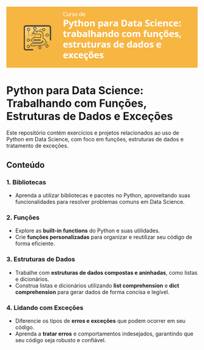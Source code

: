 
![imagem](../assets/img4.png)

# Python para Data Science: Trabalhando com Funções, Estruturas de Dados e Exceções

Este repositório contém exercícios e projetos relacionados ao uso de Python em Data Science, com foco em funções, estruturas de dados e tratamento de exceções.

## Conteúdo

### 1. Bibliotecas
- Aprenda a utilizar bibliotecas e pacotes no Python, aproveitando suas funcionalidades para resolver problemas comuns em Data Science.

### 2. Funções
- Explore as **built-in functions** do Python e suas utilidades.
- Crie **funções personalizadas** para organizar e reutilizar seu código de forma eficiente.

### 3. Estruturas de Dados
- Trabalhe com **estruturas de dados compostas e aninhadas**, como listas e dicionários.
- Construa listas e dicionários utilizando **list comprehension** e **dict comprehension** para gerar dados de forma concisa e legível.

### 4. Lidando com Exceções
- Diferencie os tipos de **erros e exceções** que podem ocorrer em seu código.
- Aprenda a **tratar erros** e comportamentos indesejados, garantindo que seu código seja robusto e confiável.

